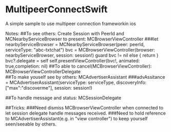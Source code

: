 # MultipeerConnectSwift

A simple sample to use multipeer connection frameworkin ios

Notes:
##To see others: Create Session with PeerId and MCNearbyServiceBrowser to present: MCBrowserViewController
  ###let nearbyServiceBrowser = MCNearbyServiceBrowser(peer: peerId, serviceType: "abc-txtchat")
        bvc = MCBrowserViewController(browser: nearbyServiceBrowser, session: session!)
        guard bvc != nil else { return }
        bvc?.delegate = self
        self.presentViewController(bvc!, animated: true,completion: nil)
##To able to cancel(MCBrowserViewController): MCBrowserViewControllerDelegate        
##To make youself see by others:  MCAdvertiserAssistant
  ###advAssitance = MCAdvertiserAssistant(serviceType: serviceType, discoveryInfo: ["max":"discoverme"], session: session!)
  
##To handle message and status: MCSessionDelegate

##Tricks: 
  ###Need dismiss MCBrowserViewController when connected to let session delegate handle messages received.
  ###Need to hold reference to MCAdvertiserAssistant(e.g. in "view controller") to keep yourself seen/seeable by others.  
